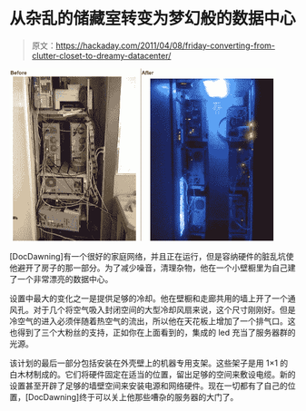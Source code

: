 # 从杂乱的储藏室转变为梦幻般的数据中心

> 原文：<https://hackaday.com/2011/04/08/friday-converting-from-clutter-closet-to-dreamy-datacenter/>

![](img/f1454e2e641a6f3a210470c32fc595e6.png "custom-build-closet-datacenter")

[DocDawning]有一个很好的家庭网络，并且正在运行，但是容纳硬件的脏乱坑使他避开了房子的那一部分。为了减少噪音，清理杂物，他在一个小壁橱里为自己建了一个非常漂亮的数据中心。

设置中最大的变化之一是提供足够的冷却。他在壁橱和走廊共用的墙上开了一个通风孔。对于几个将空气吸入封闭空间的大型冷却风扇来说，这个尺寸刚刚好。但是冷空气的进入必须伴随着热空气的流出，所以他在天花板上增加了一个排气口。这也得到了三个大粉丝的支持，正如你在上面看到的，集成的 led 充当了服务器群的光源。

该计划的最后一部分包括安装在外壳壁上的机器专用支架。这些架子是用 1×1 的白木材制成的。它们将硬件固定在适当的位置，留出足够的空间来敷设电缆。新的设置甚至开辟了足够的墙壁空间来安装电源和网络硬件。现在一切都有了自己的位置，[DocDawning]终于可以关上他那些嘈杂的服务器的大门了。